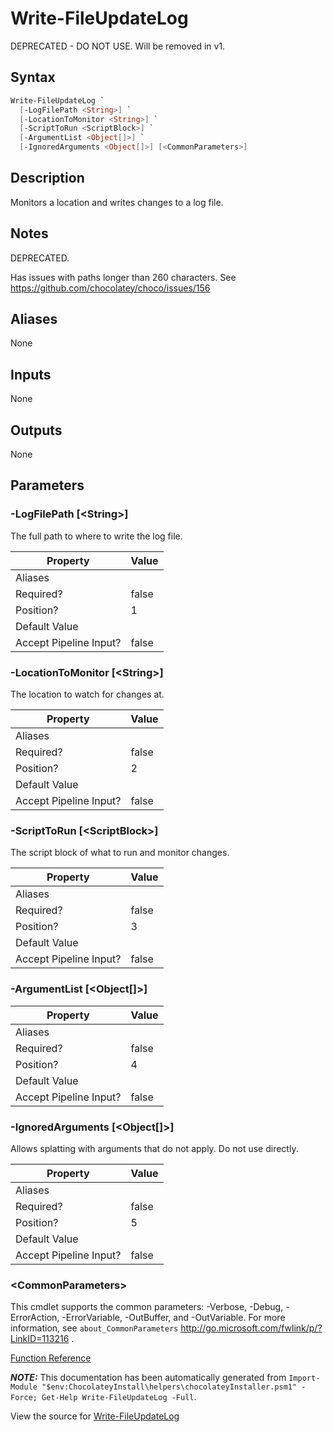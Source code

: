 ﻿---
Title: Write-FileUpdateLog
Description: Information on Write-FileUpdateLog function
RedirectFrom: docs/helpers-write-file-update-log
---

# Write-FileUpdateLog

<!-- This documentation is automatically generated from https://github.com/chocolatey/choco/tree/stable/src/chocolatey.resources/helpers/functions/Write-FileUpdateLog.ps1 using https://github.com/chocolatey/choco/tree/stable/GenerateDocs.ps1. Contributions are welcome at the original location(s). -->

DEPRECATED - DO NOT USE. Will be removed in v1.

## Syntax

~~~powershell
Write-FileUpdateLog `
  [-LogFilePath <String>] `
  [-LocationToMonitor <String>] `
  [-ScriptToRun <ScriptBlock>] `
  [-ArgumentList <Object[]>] `
  [-IgnoredArguments <Object[]>] [<CommonParameters>]
~~~

## Description

Monitors a location and writes changes to a log file.

## Notes

DEPRECATED.

Has issues with paths longer than 260 characters. See
https://github.com/chocolatey/choco/issues/156

## Aliases

None

## Inputs

None

## Outputs

None

## Parameters

###  -LogFilePath [&lt;String&gt;]
The full path to where to write the log file.

Property               | Value
---------------------- | -----
Aliases                |
Required?              | false
Position?              | 1
Default Value          |
Accept Pipeline Input? | false

###  -LocationToMonitor [&lt;String&gt;]
The location to watch for changes at.

Property               | Value
---------------------- | -----
Aliases                |
Required?              | false
Position?              | 2
Default Value          |
Accept Pipeline Input? | false

###  -ScriptToRun [&lt;ScriptBlock&gt;]
The script block of what to run and monitor changes.

Property               | Value
---------------------- | -----
Aliases                |
Required?              | false
Position?              | 3
Default Value          |
Accept Pipeline Input? | false

###  -ArgumentList [&lt;Object[]&gt;]
Property               | Value
---------------------- | -----
Aliases                |
Required?              | false
Position?              | 4
Default Value          |
Accept Pipeline Input? | false

###  -IgnoredArguments [&lt;Object[]&gt;]
Allows splatting with arguments that do not apply. Do not use directly.

Property               | Value
---------------------- | -----
Aliases                |
Required?              | false
Position?              | 5
Default Value          |
Accept Pipeline Input? | false

### &lt;CommonParameters&gt;

This cmdlet supports the common parameters: -Verbose, -Debug, -ErrorAction, -ErrorVariable, -OutBuffer, and -OutVariable. For more information, see `about_CommonParameters` http://go.microsoft.com/fwlink/p/?LinkID=113216 .



[Function Reference](./)

***NOTE:*** This documentation has been automatically generated from `Import-Module "$env:ChocolateyInstall\helpers\chocolateyInstaller.psm1" -Force; Get-Help Write-FileUpdateLog -Full`.

View the source for [Write-FileUpdateLog](https://github.com/chocolatey/choco/tree/stable/src/chocolatey.resources/helpers/functions/Write-FileUpdateLog.ps1)
